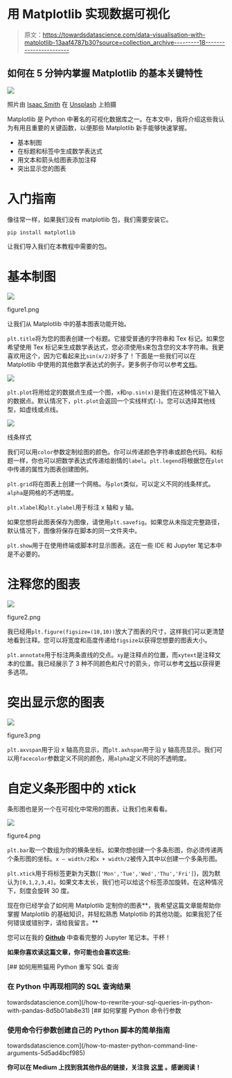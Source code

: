 # 用 Matplotlib 实现数据可视化

> 原文：<https://towardsdatascience.com/data-visualisation-with-matplotlib-13aaf4787b30?source=collection_archive---------18----------------------->

## 如何在 5 分钟内掌握 Matplotlib 的基本关键特性

![](img/6cf40e1bf7659afc21fa6401d4559a54.png)

照片由 [Isaac Smith](https://unsplash.com/@isaacmsmith?utm_source=unsplash&utm_medium=referral&utm_content=creditCopyText) 在 [Unsplash](https://unsplash.com/s/photos/graph?utm_source=unsplash&utm_medium=referral&utm_content=creditCopyText) 上拍摄

Matplotlib 是 Python 中著名的可视化数据库之一。在本文中，我将介绍这些我认为有用且重要的关键函数，以便那些 Matplotlib 新手能够快速掌握。

*   基本制图
*   在标题和标签中生成数学表达式
*   用文本和箭头给图表添加注释
*   突出显示您的图表

# 入门指南

像往常一样，如果我们没有 matplotlib 包，我们需要安装它。

```
pip install matplotlib
```

让我们导入我们在本教程中需要的包。

# 基本制图

![](img/e2aa06f2d75d74ac8742743cb9ed16c2.png)

figure1.png

让我们从 Matplotlib 中的基本图表功能开始。

`plt.title`将为您的图表创建一个标题。它接受普通的字符串和 Tex 标记。如果您希望使用 Tex 标记来生成数学表达式，您必须使用`$`来包含您的文本字符串。我更喜欢用这个，因为它看起来比`sin(x/2)`好多了！下面是一些我们可以在 Matplotlib 中使用的其他数学表达式的例子。更多例子你可以参考[文档](https://matplotlib.org/tutorials/text/mathtext.html)。

![](img/de03ae8d74fe768433e5fb2febced6f1.png)

`plt.plot`将用给定的数据点生成一个图，`x`和`np.sin(x)`是我们在这种情况下输入的数据点。默认情况下，`plt.plot`会返回一个实线样式(`-`)。您可以选择其他线型，如虚线或点线。

![](img/3b5f6a6f0b46d29243244bcedbf46ea6.png)

线条样式

我们可以用`color`参数定制绘图的颜色。你可以传递颜色字符串或颜色代码。和标题一样，你也可以把数学表达式传递给剧情的`label`。`plt.legend`将根据您在`plot`中传递的属性为图表创建图例。

`plt.grid`将在图表上创建一个网格。与`plot`类似，可以定义不同的线条样式。`alpha`是网格的不透明度。

`plt.xlabel`和`plt.ylabel`用于标注 x 轴和 y 轴。

如果您想将此图表保存为图像，请使用`plt.savefig`。如果您从未指定完整路径，默认情况下，图像将保存在脚本的同一文件夹中。

`plt.show`用于在使用终端或脚本时显示图表。这在一些 IDE 和 Jupyter 笔记本中是不必要的。

# 注释您的图表

![](img/d206a4befc8ed0109099f9ee07bb336a.png)

figure2.png

我已经用`plt.figure(figsize=(10,10))`放大了图表的尺寸，这样我们可以更清楚地看到注释。您可以将宽度和高度传递给`figsize`以获得您想要的图表大小。

`plt.annotate`用于标注两条直线的交点。`xy`是注释点的位置，而`xytext`是注释文本的位置。我已经展示了 3 种不同颜色和尺寸的箭头，你可以参考[文档](https://matplotlib.org/3.3.1/tutorials/text/annotations.html#plotting-guide-annotation)以获得更多选项。

# 突出显示您的图表

![](img/cb40bb91af423ef06e8e59c7fcc63d2d.png)

figure3.png

`plt.axvspan`用于沿 x 轴高亮显示，而`plt.axhspan`用于沿 y 轴高亮显示。我们可以用`facecolor`参数定义不同的颜色，用`alpha`定义不同的不透明度。

# 自定义条形图中的 xtick

条形图也是另一个在可视化中常用的图表，让我们也来看看。

![](img/068390f1a377c160edd91aea22ccd5ed.png)

figure4.png

`plt.bar`取一个数组为你的横条坐标。如果你想创建一个多条形图，你必须传递两个条形图的坐标。`x — width/2`和`x + width/2`被传入其中以创建一个多条形图。

`plt.xtick`用于将标签更新为天数(`['Mon','Tue','Wed','Thu','Fri']`)，因为默认为`[0,1,2,3,4]`。如果文本太长，我们也可以给这个标签添加旋转。在这种情况下，刻度会旋转 30 度。

现在你已经学会了如何用 Matplotlib 定制你的图表**，我希望这篇文章能帮助你掌握 Matplotlib 的基础知识，并轻松熟悉 Matplotlib 的其他功能。如果我犯了任何错误或错别字，请给我留言。**

您可以在我的 [**Github**](https://github.com/chingjunetao/medium-article/tree/master/visualisation-with-matplotlib) 中查看完整的 Jupyter 笔记本。干杯！

**如果你喜欢读这篇文章，你可能也会喜欢这些:**

[](/how-to-rewrite-your-sql-queries-in-python-with-pandas-8d5b01ab8e31) [## 如何用熊猫用 Python 重写 SQL 查询

### 在 Python 中再现相同的 SQL 查询结果

towardsdatascience.com](/how-to-rewrite-your-sql-queries-in-python-with-pandas-8d5b01ab8e31) [](/how-to-master-python-command-line-arguments-5d5ad4bcf985) [## 如何掌握 Python 命令行参数

### 使用命令行参数创建自己的 Python 脚本的简单指南

towardsdatascience.com](/how-to-master-python-command-line-arguments-5d5ad4bcf985) 

**你可以在 Medium 上找到我其他作品的链接，关注我** [**这里**](https://medium.com/@chingjunetao) **。感谢阅读！**